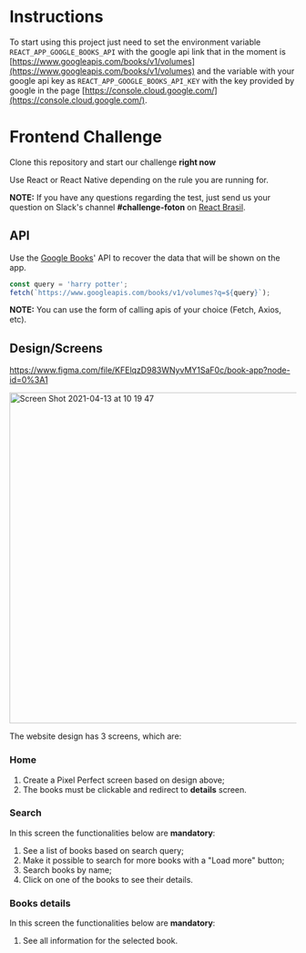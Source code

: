 # Instructions

To start using this project just need to set the environment variable `REACT_APP_GOOGLE_BOOKS_API` with the google api link that in the moment is [https://www.googleapis.com/books/v1/volumes](https://www.googleapis.com/books/v1/volumes) and the variable with your google api key as `REACT_APP_GOOGLE_BOOKS_API_KEY` with the key provided by google in the page [https://console.cloud.google.com/](https://console.cloud.google.com/).

# Frontend Challenge

Clone this repository and start our challenge **right now**

Use React or React Native depending on the rule you are running for.

**NOTE:** If you have any questions regarding the test, just send us your question on Slack's channel **#challenge-foton** on [React Brasil](https://react-brasil-slack.herokuapp.com/).

## API

Use the [Google Books](https://developers.google.com/books/docs/v1/using)' API to recover the data that will be shown on the app.

```js
const query = 'harry potter';
fetch(`https://www.googleapis.com/books/v1/volumes?q=${query}`);
```

**NOTE:** You can use the form of calling apis of your choice (Fetch, Axios, etc).

## Design/Screens

https://www.figma.com/file/KFElqzD983WNyvMY1SaF0c/book-app?node-id=0%3A1

<img width="581" alt="Screen Shot 2021-04-13 at 10 19 47" src="https://user-images.githubusercontent.com/13947203/114559257-eb55ad00-9c41-11eb-9617-4e7627cc373e.png">

The website design has 3 screens, which are:

### Home

1. Create a Pixel Perfect screen based on design above;
2. The books must be clickable and redirect to **details** screen.

### Search

In this screen the functionalities below are **mandatory**:

1. See a list of books based on search query;
2. Make it possible to search for more books with a "Load more" button;
3. Search books by name;
4. Click on one of the books to see their details.

### Books details

In this screen the functionalities below are **mandatory**:

1. See all information for the selected book.
